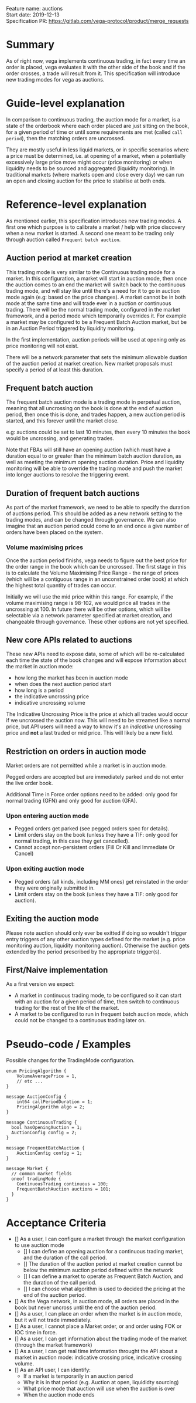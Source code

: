 Feature name: auctions\
Start date: 2019-12-13\
Specification PR: https://gitlab.com/vega-protocol/product/merge_requests

# Summary

As of right now, vega implements continuous trading, in fact every time an order is placed, vega evaluates it with the other side of the book and if the order crosses, a trade will result from it. This specification will introduce new trading modes for vega as auctions.

# Guide-level explanation

In comparison to continuous trading, the auction mode for a market, is a state of the orderbook where each order placed are just sitting on the book, for a given period of time or until some requirements are met (called `call period`), then the matching orders are uncrossed.

They are mostly useful in less liquid markets, or in specific scenarios where a price must be determined, i.e. at opening of a market, when a potentially excessively large price move might occur (price monitoring) or when liquidity needs to be sourced and aggregated (liquidity monitoring). In traditional markets (where markets open and close every day) we can run an open and closing auction for the price to stabilise at both ends.

# Reference-level explanation

As mentioned earlier, this specification introduces new trading modes. A first one which purpose is to calibrate a market / help with price discovery when a new market is started. A second one meant to be trading only through auction called `Frequent batch auction`.

## Auction period at market creation

This trading mode is very similar to the Continuous trading mode for a market. In this configuration, a market will start in auction mode, then once the auction comes to an end the market will switch back to the continuous trading mode, and will stay like until there's a need for it to go in auction mode again (e.g: based on the price changes).
A market cannot be in both mode at the same time and will trade ever in a auction or continuous trading. There will be the normal trading mode, configured in the market framework, and a period mode which temporarily overrides it. For example a market may be configured to be a Frequent Batch Auction market, but be in an Auction Period triggered by liquidity monitoring.

In the first implementation, auction periods will be used at opening only as price monitoring will not exist.

There will be a network parameter that sets the minimum allowable duation of the auction period at market creation. New market proposals must specify a period of at least this duration.

## Frequent batch auction

The frequent batch auction mode is a trading mode in perpetual auction, meaning that all uncrossing on the book is done at the end of auction period, then once this is done, and trades happen, a new auction period is started, and this forever until the market close.

e.g: auctions could be set to last 10 minutes, then every 10 minutes the book would be uncrossing, and generating trades.

Note that FBAs will still have an opening auction (which must have a duration equal to or greater than the minimum batch auction duration, as well as meeting the minimum opening auction duration. Price and liquidity monitoring will be able to override the trading mode and push the market into longer auctions to resolve the triggering event.

## Duration of frequent batch auctions

As part of the market framework, we need to be able to specify the duration of auctions period. This should be added as a new network setting to the trading modes, and can be changed through governance.
We can also imagine that an auction period could come to an end once a give number of orders have been placed on the system.

### Volume maximising prices

Once the auction period finishs, vega needs to figure out the best price for the order range in the book which can be uncrossed. The first stage in this is to calculate the Volume Maximising Price Range - the range of prices (which will be a contiguous range in an unconstrained order book) at which the highest total quantity of trades can occur.

Initially we will use the mid price within this range. For example, if the volume maximising range is 98-102, we would price all trades in the uncrossing at 100. In future there will be other options, which will be selectable via a network parameter specified at market creation, and changeable through governance. These other options are not yet specified.

## New core APIs related to auctions

These new APIs need to expose data, some of which will be re-calculated each time the state of the book changes and will expose information about the market in auction mode:
- how long the market has been in auction mode
- when does the next auction period start
- how long is a period
- the indicative uncrossing price
- indicative uncrossing volume

The Indicative Uncrossing Price is the price at which all trades would occur if we uncrossed the auction now. This will need to be streamed like a normal price, but API users will need a way to know it's an *indicative* uncrossing price and **not** a last traded or mid price. This will likely be a new field.

## Restriction on orders in auction mode

Market orders are not permitted while a market is in auction mode.

Pegged orders are accepted but are immediately parked and do not enter the live order book.

Additional Time in Force order options need to be added: only good for normal trading (GFN) and only good for auction (GFA).

### Upon entering auction mode

- Pegged orders get parked (see pegged orders spec for details).
- Limit orders stay on the book (unless they have a TIF: only good for normal trading, in this case they get cancelled).
- Cannot accept non-persistent orders (Fill Or Kill and Immediate Or Cancel)

### Upon exiting auction mode

- Pegged orders (all kinds, including MM ones) get reinstated in the order they were originally submitted in.
- Limit orders stay on the book (unless they have a TIF: only good for auction).

## Exiting the auction mode

Please note auction should only ever be exitted if doing so wouldn't trigger entry triggers of any other auction types defined for the market (e.g. price monitoring auction, liquidity monitoring auction). Otherwise the auction gets extended by the period prescribed by the appropriate trigger(s).

## First/Naive implementation

As a first version we expect:

- A market in continuous trading mode, to be configured so it can start with an auction for a given period of time, then switch to continuous trading for the rest of the life of the market.
- A market to be configured to run in frequent batch auction mode, which could not be changed to a continuous trading later on.

# Pseudo-code / Examples

Possible changes for the TradingMode configuration.
```
enum PricingAlgorithm {
	VolumeAveragePrice = 1,
	// etc ...
}

message AuctionConfig {
	int64 callPeriodDuration = 1;
	PricingAlgorithm algo = 2;
}

message ContinuousTrading {
  bool hasOpeningAuction = 1;
  AuctionConfig config = 2;
}

message FrequentBatchAuction {
	AuctionConfig config = 1;
}

message Market {
  // common market fields
  oneof tradingMode {
    ContinuousTrading continuous = 100;
    FrequentBatchAuction auctions = 101;
  }
}
```
# Acceptance Criteria
- [] As a user, I can configure a market through the market configuration to use auction mode
  - [] I can define an opening auction for a continuous trading market, and the duration of the call period.
  - [] The duration of the auction period at market creation cannot be below the minimum auction period defined within the network
  - [] I can define a market to operate as Frequent Batch Auction, and the duration of the call period.
  - [] I can choose what algorithm is used to decided the pricing at the end of the auction period.
- [] As the Vega network, in auction mode, all orders are placed in the book but never uncross until the end of the auction period.
- [] As a user, I can place an order when the market is in auction mode, but it will not trade immediately.
- [] As a user, I cannot place a Market order, or and order using FOK or IOC time in force.
- [] As a user, I can get information about the trading mode of the market (through the market framework)
- [] As a user, I can get real time information throught the API about a market in auction mode: indicative crossing price, indicative crossing volume.
- [] As an API user, I can identify:
  - If a market is temporarily in an auction period
  - Why it is in that period (e.g. Auction at open, liquididty sourcing)
  - What price mode that auction will use when the auction is over
  - When the auction mode ends
